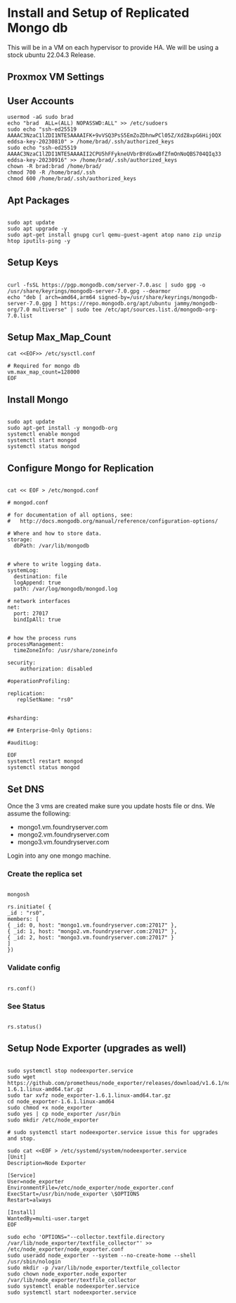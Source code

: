 # Install and Setup of Replicated Mongo db

This will be in a VM on each hypervisor to provide HA. We will be using a stock ubuntu 22.04.3 Release.

## Proxmox VM Settings

## User Accounts

```
usermod -aG sudo brad
echo "brad  ALL=(ALL) NOPASSWD:ALL" >> /etc/sudoers
sudo echo "ssh-ed25519 AAAAC3NzaC1lZDI1NTE5AAAAIFK+9vVSQ3PsS5EmZoZDhnwPCl05Z/XdZ8xpG6HijOQX eddsa-key-20230810" > /home/brad/.ssh/authorized_keys
sudo echo "ssh-ed25519 AAAAC3NzaC1lZDI1NTE5AAAAII2CPU5hFFykneUVbrBYdGxwBfZfmOnNoQBS704QIq33 eddsa-key-20230916" >> /home/brad/.ssh/authorized_keys
chown -R brad:brad /home/brad/
chmod 700 -R /home/brad/.ssh
chmod 600 /home/brad/.ssh/authorized_keys
```

## Apt Packages

```

sudo apt update
sudo apt upgrade -y
sudo apt-get install gnupg curl qemu-guest-agent atop nano zip unzip htop iputils-ping -y

```

## Setup Keys

```

curl -fsSL https://pgp.mongodb.com/server-7.0.asc | sudo gpg -o /usr/share/keyrings/mongodb-server-7.0.gpg --dearmor
echo "deb [ arch=amd64,arm64 signed-by=/usr/share/keyrings/mongodb-server-7.0.gpg ] https://repo.mongodb.org/apt/ubuntu jammy/mongodb-org/7.0 multiverse" | sudo tee /etc/apt/sources.list.d/mongodb-org-7.0.list

```

## Setup Max_Map_Count

```
cat <<EOF>> /etc/sysctl.conf

# Required for mongo db
vm.max_map_count=128000
EOF
```

## Install Mongo

```

sudo apt update
sudo apt-get install -y mongodb-org
systemctl enable mongod
systemctl start mongod
systemctl status mongod
```

## Configure Mongo for Replication

```

cat << EOF > /etc/mongod.conf

# mongod.conf

# for documentation of all options, see:
#   http://docs.mongodb.org/manual/reference/configuration-options/

# Where and how to store data.
storage:
  dbPath: /var/lib/mongodb


# where to write logging data.
systemLog:
  destination: file
  logAppend: true
  path: /var/log/mongodb/mongod.log

# network interfaces
net:
  port: 27017
  bindIpAll: true


# how the process runs
processManagement:
  timeZoneInfo: /usr/share/zoneinfo

security:
    authorization: disabled

#operationProfiling:

replication:
   replSetName: "rs0"


#sharding:

## Enterprise-Only Options:

#auditLog:

EOF
systemctl restart mongod
systemctl status mongod

```

## Set DNS

Once the 3 vms are created make sure you update hosts file or dns. We assume the following:

- mongo1.vm.foundryserver.com
- mongo2.vm.foundryserver.com
- mongo3.vm.foundryserver.com

Login into any one mongo machine.

### Create the replica set

```

mongosh

rs.initiate( {
_id : "rs0",
members: [
{ _id: 0, host: "mongo1.vm.foundryserver.com:27017" },
{ _id: 1, host: "mongo2.vm.foundryserver.com:27017" },
{ _id: 2, host: "mongo3.vm.foundryserver.com:27017" }
]
})

```

### Validate config

```

rs.conf()

```

### See Status

```

rs.status()

```

## Setup Node Exporter (upgrades as well)

```

sudo systemctl stop nodeexporter.service
sudo wget https://github.com/prometheus/node_exporter/releases/download/v1.6.1/node_exporter-1.6.1.linux-amd64.tar.gz
sudo tar xvfz node_exporter-1.6.1.linux-amd64.tar.gz
cd node_exporter-1.6.1.linux-amd64
sudo chmod +x node_exporter
sudo yes | cp node_exporter /usr/bin
sudo mkdir /etc/node_exporter

# sudo systemctl start nodeexporter.service issue this for upgrades and stop.

sudo cat <<EOF > /etc/systemd/system/nodeexporter.service
[Unit]
Description=Node Exporter

[Service]
User=node_exporter
EnvironmentFile=/etc/node_exporter/node_exporter.conf
ExecStart=/usr/bin/node_exporter \$OPTIONS
Restart=always

[Install]
WantedBy=multi-user.target
EOF

sudo echo 'OPTIONS="--collector.textfile.directory /var/lib/node_exporter/textfile_collector"' >> /etc/node_exporter/node_exporter.conf
sudo useradd node_exporter --system --no-create-home --shell /usr/sbin/nologin
sudo mkdir -p /var/lib/node_exporter/textfile_collector
sudo chown node_exporter.node_exporter /var/lib/node_exporter/textfile_collector
sudo systemctl enable nodeexporter.service
sudo systemctl start nodeexporter.service

```

